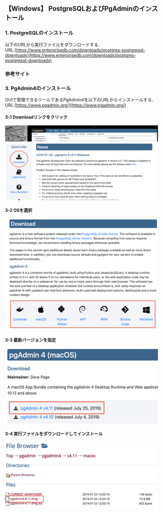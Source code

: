 ## 【Windows】 PostgreSQLおよびPgAdminのインストール

### 1. PostgreSQLのインストール
以下のURLから実行ファイルをダウンロードする．  
URL:[https://www.enterprisedb.com/downloads/postgres-postgresql-downloads](https://www.enterprisedb.com/downloads/postgres-postgresql-downloads)  



### 参考サイト

### 3. PgAdmin4のインストール
GUIで管理できるツールであるPgAdmin4を以下のURLからインストールする．  
URL:[https://www.pgadmin.org/](https://www.pgadmin.org/)  
#### 3-1 Downloadリンクをクリック  
![](https://github.com/temp176/database-handson-document/blob/master/image/pgadmin1.png)
  
#### 3-2 OSを選択  
![](https://github.com/temp176/database-handson-document/blob/master/image/pgadmin2.png)

#### 3-3 最新バージョンを指定  
![](https://github.com/temp176/database-handson-document/blob/master/image/pgadmin3.png)

#### 3-4 実行ファイルをダウンロードしてインストール
![](https://github.com/temp176/database-handson-document/blob/master/image/pgadmin4.png)
